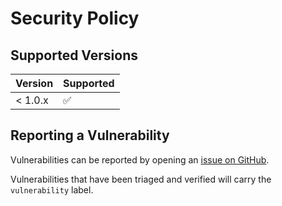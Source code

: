 # Security Policy

## Supported Versions

| Version | Supported          |
|---------|--------------------|
| < 1.0.x | :white_check_mark: |

## Reporting a Vulnerability

Vulnerabilities can be reported by opening an [issue on GitHub](https://github.com/MadsRC/sophrosyne/issues).

Vulnerabilities that have been triaged and verified will carry the `vulnerability` label.
